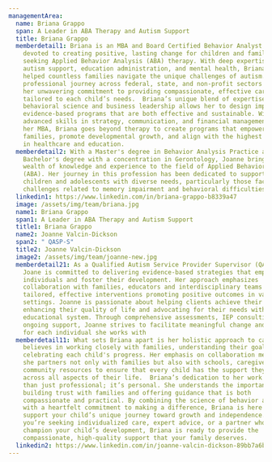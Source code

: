 ```yaml
---
managementArea:
  name: Briana Grappo
  span: A Leader in ABA Therapy and Autism Support
  title: Briana Grappo
  memberdetail1: Briana is an MBA and Board Certified Behavior Analyst (BCBA)
    devoted to creating positive, lasting change for children and families
    seeking Applied Behavior Analysis (ABA) therapy. With deep expertise in
    autism support, education administration, and mental health, Briana has
    helped countless families navigate the unique challenges of autism. Her
    professional journey across federal, state, and non-profit sectors reflects
    her unwavering commitment to providing compassionate, effective care
    tailored to each child’s needs.  Briana’s unique blend of expertise in
    behavioral science and business leadership allows her to design impactful,
    evidence-based programs that are both effective and sustainable. With
    advanced skills in strategy, communication, and financial management from
    her MBA, Briana goes beyond therapy to create programs that empower
    families, promote developmental growth, and align with the highest standards
    in healthcare and education.
  memberdetail2: With a Master's degree in Behavior Analysis Practice and a
    Bachelor's degree with a concentration in Gerontology, Joanne brings a
    wealth of knowledge and experience to the field of Applied Behavior Analysis
    (ABA). Her journey in this profession has been dedicated to supporting
    children and adolescents with diverse needs, particularly those facing
    challenges related to memory impairment and behavioral difficulties.
  linkedin1: https://www.linkedin.com/in/briana-grappo-b8339a47
  image: /assets/img/team/briana.jpg
  name1: Briana Grappo
  span1: A Leader in ABA Therapy and Autism Support
  title1: Briana Grappo
  name2: Joanne Valcin-Dickson
  span2: " QASP-S"
  title2: Joanne Valcin-Dickson
  image2: /assets/img/team/joanne-new.jpg
  memberdetail21: As a Qualified Autism Service Provider Supervisor (QASP-S),
    Joane is committed to delivering evidence-based strategies that empower
    individuals and foster their development. Her approach emphasizes
    collaboration with families, educators and interdisciplinary teams to create
    tailored, effective interventions promoting positive outcomes in various
    settings. Joanne is passionate about helping clients achieve their goals,
    enhancing their quality of life and advocating for their needs within the
    educational system. Through comprehensive assessments, IEP consulting and
    ongoing support, Joanne strives to facilitate meaningful change and growth
    for each individual she works with
  memberdetail11: What sets Briana apart is her holistic approach to care—she
    believes in working closely with families, understanding their goals, and
    celebrating each child's progress. Her emphasis on collaboration means that
    she partners not only with families but also with schools, caregivers, and
    community resources to ensure that every child has the support they need
    across all aspects of their life.  Briana’s dedication to her work is more
    than just professional; it’s personal. She understands the importance of
    building trust with families and offering guidance that is both
    compassionate and practical. By combining the science of behavior analysis
    with a heartfelt commitment to making a difference, Briana is here to
    support your child’s unique journey toward growth and independence.  Whether
    you’re seeking individualized care, expert advice, or a partner who will
    champion your child’s development, Briana is ready to provide the
    compassionate, high-quality support that your family deserves.
  linkedin2: https://www.linkedin.com/in/joanne-valcin-dickson-89bb7a6b
---
```

